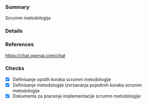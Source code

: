 ### Summary
Scrumm metodologija 
### Details

### References
https://chat.openai.com/chat
### Checks
- [x] Definisanje opstih koraka scrumm metodologije
- [x] Definisanje metodologije izvrsavanja pojedinih koraka scrumm metodologije
- [x] Dokumenta za pracenje implementacije scrumm metodologije

